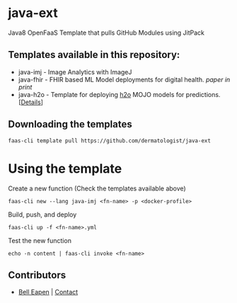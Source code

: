 # java-ext

Java8 OpenFaaS Template that pulls GitHub Modules using JitPack

## Templates available in this repository:

- java-imj  - Image Analytics with ImageJ
- java-fhir - FHIR based ML Model deployments for digital health. *paper in print*
- java-h2o - Template for deploying [h2o](http://h2o.ai) MOJO models for predictions.[[Details](http://docs.h2o.ai/h2o/latest-stable/h2o-docs/productionizing.html)]

## Downloading the templates
```
faas-cli template pull https://github.com/dermatologist/java-ext
```

# Using the template
Create a new function (Check the templates available above)
```
faas-cli new --lang java-imj <fn-name> -p <docker-profile>
```
Build, push, and deploy
```
faas-cli up -f <fn-name>.yml
```
Test the new function
```
echo -n content | faas-cli invoke <fn-name>
```
## Contributors

* [Bell Eapen](https://nuchange.ca) |  [Contact](https://nuchange.ca/contact)
